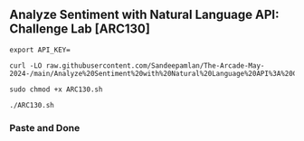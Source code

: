 
## Analyze Sentiment with Natural Language API: Challenge Lab [ARC130]

```
export API_KEY=

curl -LO raw.githubusercontent.com/Sandeepamlan/The-Arcade-May-2024-/main/Analyze%20Sentiment%20with%20Natural%20Language%20API%3A%20Challenge%20Lab/ARC130.sh

sudo chmod +x ARC130.sh

./ARC130.sh
```

### Paste and Done
